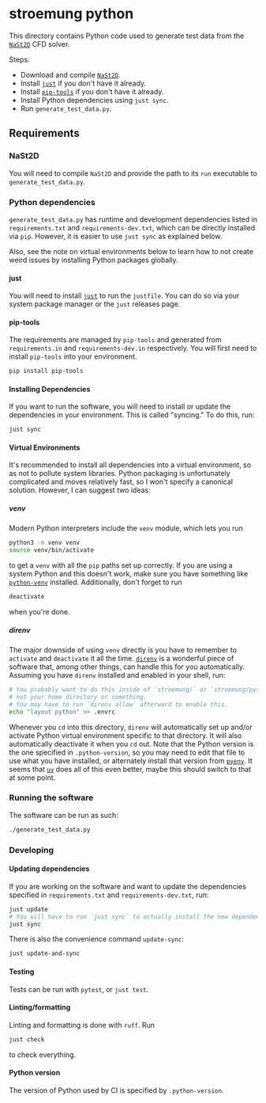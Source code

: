 # stroemung python

This directory contains Python code used to generate test data
from the [`NaSt2D`][nast2d] CFD solver.

Steps:

* Download and compile [`NaSt2D`][nast2d].
* Install [`just`][just] if you don't have it already.
* Install [`pip-tools`][pip-tools] if you don't have it already.
* Install Python dependencies using `just sync`.
* Run `generate_test_data.py`.

## Requirements

### NaSt2D
You will need to
compile `NaSt2D` and provide the path to its `run` executable to
`generate_test_data.py`.

### Python dependencies

`generate_test_data.py` has runtime and development dependencies listed in
`requirements.txt` and `requirements-dev.txt`, which
can be directly installed via `pip`. However, it is easier to use `just sync`
as explained below.

Also, see the note on virtual environments below to learn how to not create
weird issues by installing Python packages globally.

#### just

You will need to install [`just`][just] to run the `justfile`. You can do so via
your system package manager or the `just` releases page.


#### pip-tools

The requirements are managed by `pip-tools`
and generated from `requirements.in` and `requirements-dev.in` respectively.
You will first need to install `pip-tools` into your environment.

```sh
pip install pip-tools
```

#### Installing Dependencies

If you want to run the software, you will need to install or update the
dependencies in your environment. This is called "syncing." To do this, run:

```sh
just sync
```



#### Virtual Environments

It's recommended to install all dependencies into a virtual environment, so as
not to pollute system libraries. Python packaging is unfortunately complicated
and moves relatively fast, so I won't specify a canonical solution. However, I
can suggest two ideas:

##### venv

Modern Python interpreters include the `venv` module, which lets you run

```sh
python3 -m venv venv
source venv/bin/activate
```

to get a `venv` with all the `pip` paths set up correctly. If you are using
a system Python and this doesn't work, make sure you have something like
[`python-venv`][python-venv] installed. Additionally, don't forget to run

```sh
deactivate
```

when you're done.

##### direnv

The major downside of using `venv` directly is you have to remember to
`activate` and `deactivate` it all the time. [`direnv`][direnv] is a wonderful
piece of software that, among other things, can handle this for you
automatically. Assuming you have `direnv` installed and enabled in your shell,
run:

```sh
# You probably want to do this inside of `stroemung/` or `stroemung/python/`,
# not your home directory or something.
# You may have to run `direnv allow` afterward to enable this.
echo "layout python" >> .envrc
```

Whenever you `cd` into this directory, `direnv` will automatically set up and/or
activate Python virtual environment specific to that directory. It will also
automatically deactivate it when you `cd` out. Note that the Python version is
the one specified in `.python-version`, so you may need to edit that file to use
what you have installed, or alternately install that version from
[`pyenv`][pyenv]. It seems that [`uv`][uv] does all of this even better, maybe
this should switch to that at some point.

### Running the software

The software can be run as such:

```sh
./generate_test_data.py
```

### Developing

#### Updating dependencies

If you are working on the software and want to update the dependencies specified
in `requirements.txt` and `requirements-dev.txt`, run:

```sh
just update
# You will have to run `just sync` to actually install the new dependencies.
just sync
```

There is also the convenience command `update-sync`:

```sh
just update-and-sync
```

#### Testing

Tests can be run with `pytest`, or `just test`.

#### Linting/formatting

Linting and formatting is done with `ruff`. Run

```sh
just check
```

to check everything.

#### Python version

The version of Python used by CI is specified by `.python-version`.

[direnv]: https://direnv.net/
[just]: https://github.com/casey/just
[nast2d]: https://ins.uni-bonn.de/content/software-nast2d
[pip-tools]: https://github.com/jazzband/pip-tools
[pyenv]: https://github.com/pyenv/pyenv
[python-venv]: https://packages.ubuntu.com/search?keywords=python3-venv
[uv]: https://docs.astral.sh/uv/